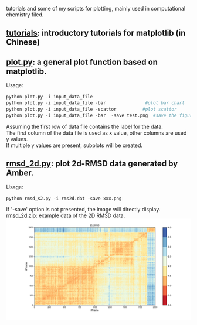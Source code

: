 tutorials and some of my scripts for plotting, mainly used in computational chemistry filed.

## [tutorials](https://github.com/baifan-wang/matplotlib/tree/master/tutorials): introductory tutorials for matplotlib (in Chinese)

## [plot.py](https://github.com/baifan-wang/matplotlib/blob/master/plot.py): a general plot function based on matplotlib.
Usage:
```python
python plot.py -i input_data_file 
python plot.py -i input_data_file -bar               #plot bar chart
python plot.py -i input_data_file -scattor          #plot scattor
python plot.py -i input_data_file -bar  -save test.png  #save the figure to disk
```
Assuming the first row of data file contains the label for the data.    
The first column of the data file is used as x value, other columns are used y values.    
If multiple y values are present, subplots will be created.    

## [rmsd_2d.py](https://github.com/baifan-wang/matplotlib/blob/master/rmsd_2d.py): plot 2d-RMSD data generated by Amber.
Usage:
```python
python rmsd_s2.py -i rms2d.dat -save xxx.png
```
If '-save' option is not presented, the image will directly display.    
[rmsd_2d.zip](https://github.com/baifan-wang/matplotlib/blob/master/rmsd_2d.zip): example data of the 2D RMSD data.    
![rmsd 2d plot example](https://github.com/baifan-wang/matplotlib/blob/master/rmsd_2d.png)
